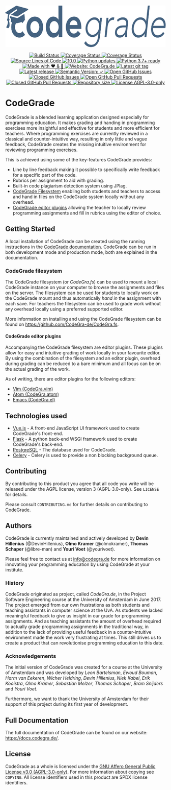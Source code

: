<p align="center">
  <a href="https://codegra.de">
    <img src="static/img/codegrade-inv.svg" alt="CodeGra.de" title="CodeGra.de" height="130">
  </a>
</p>
<p align="center">
  <a href="https://travis-ci.org/CodeGra-de/CodeGra.de">
    <img src="https://img.shields.io/travis/CodeGra-de/CodeGra.de.svg"
      alt="Build Status" title="Build Status">
  </a>
  <a href="https://coveralls.io/github/CodeGra-de/CodeGra.de?branch=master">
    <img src="https://img.shields.io/coveralls/CodeGra-de/CodeGra.de.svg"
      alt="Coverage Status" title="Coverage Status">
  </a>
  <a href="https://codecov.io/gh/CodeGra-de/CodeGra.de/branch/master">
    <img src="https://codecov.io/gh/CodeGra-de/CodeGra.de/branch/master/graph/badge.svg"
      alt="Coverage Status" title="Coverage Status">
  </a>
  <a href="https://github.com/CodeGra-de/CodeGra.de">
    <img src="https://5ezz6jithh.execute-api.us-east-1.amazonaws.com/prod/lambda-shield-redirect?user=CodeGra-de&repo=CodeGra.de"
      alt="Source Lines of Code" title="Source Lines of Code">
  </a>
  <a href="https://github.com/CodeGra-de/CodeGra.de">
    <img src="https://img.shields.io/badge/pylint-10.0-brightgreen.svg"
      alt="10.0" title="Pylint score">
  </a>
  <a href="https://pyup.io/repos/github/CodeGra-de/CodeGra.de/">
    <img src="https://pyup.io/repos/github/CodeGra-de/CodeGra.de/shield.svg"
      alt="Python updates" title="Python updates">
  </a>
  <a href="https://pyup.io/repos/github/CodeGra-de/CodeGra.de/">
    <img src="https://img.shields.io/badge/python-3.7%2B-blue.svg"
      alt="Python 3.7+ ready" title="Python 3.7+ ready">
  </a>
  <a href="https://codegra.de">
    <img src="https://img.shields.io/badge/made%20with-%E2%9D%A4%EF%B8%8F%20&%20%F0%9F%8D%BB-ff69b4.svg"
      alt="Made with ❤ & ️🍻" title="Made with ❤ & ️🍻">
  </a>
  <a href="https://codegra.de">
    <img src="https://img.shields.io/badge/website-CodeGra.de-blue.svg"
      alt="Website: CodeGra.de" title="Website: CodeGra.de">
  </a>
  <a href="https://github.com/CodeGra-de/CodeGra.de/tags">
    <img src="https://img.shields.io/github/tag/CodeGra-de/CodeGra.de.svg"
      alt="Latest git tag" title="Latest git tag">
  </a>
  <a href="https://github.com/CodeGra-de/CodeGra.de/releases">
    <img src="https://img.shields.io/github/release/CodeGra-de/CodeGra.de/all.svg"
      alt="Latest release" title="Latest release">
  </a>
  <a href="https://github.com/CodeGra-de/CodeGra.de/releases">
    <img src="https://img.shields.io/badge/semVer-✓-brightgreen.svg"
      alt="Semantic Version: ✓" title="Semantic Version">
  </a>
  <a href="https://github.com/CodeGra-de/CodeGra.de/issues">
    <img src="https://img.shields.io/github/issues-raw/CodeGra-de/CodeGra.de.svg"
      alt="Open GitHub Issues" title="Open GitHub Issues">
  </a>
  <a href="https://github.com/CodeGra-de/CodeGra.de/issues">
    <img src="https://img.shields.io/github/issues-closed-raw/CodeGra-de/CodeGra.de.svg"
      alt="Closed GitHub Issues" title="Closed GitHub Issues">
  </a>
  <a href="https://github.com/CodeGra-de/CodeGra.de/pulls">
    <img src="https://img.shields.io/github/issues-pr-raw/CodeGra-de/CodeGra.de.svg"
      alt="Open GitHub Pull Requests" title="Open GitHub Pull Requests">
  </a>
  <a href="https://github.com/CodeGra-de/CodeGra.de/pulls">
    <img src="https://img.shields.io/github/issues-pr-closed-raw/CodeGra-de/CodeGra.de.svg"
      alt="Closed GitHub Pull Requests" title="Open GitHub Pull Requests">
  </a>
  <a href="https://github.com/CodeGra-de/CodeGra.de">
    <img src="https://reposs.herokuapp.com/?path=CodeGra-de/CodeGra.de"
      alt="Repository size" title="Repository size">
  </a>
  <a href="https://github.com/CodeGra-de/CodeGra.de/blob/master/LICENSE">
    <img src="https://img.shields.io/badge/license-AGPL--3.0--only-blue.svg"
      alt="License AGPL-3.0-only" title="License AGPL-3.0-only">
  </a>
</p>

# CodeGrade
CodeGrade is a blended learning application designed especially for programming
education. It makes grading and handing in programming exercises more insightful
and effective for students and more efficient for teachers.  Where programming
exercises are currently reviewed in a classical and counter-intuitive way,
resulting in only little and vague feedback, CodeGrade creates the missing
intuitive environment for reviewing programming exercises.

This is achieved using some of the key-features CodeGrade provides:
- Line by line feedback making it possible to specifically write feedback for a
  specific part of the code.
- Rubrics per assignment to aid with grading.
- Built-in code plagiarism detection system using JPlag.
- [CodeGrade Filesystem](#codegrade-filesystem) enabling both students and
  teachers to access and hand in files on the CodeGrade system locally without
  any overhead.
- [CodeGrade editor plugins](#codegrade-editor-plugins) allowing the teacher to
  locally review programming assignments and fill in rubrics using the editor of
  choice.

## Getting Started
A local installation of CodeGrade can be created using the running instructions
in the [CodeGrade
documentation](https://docs.codegra.de/running.html). CodeGrade can be run in
both development mode and production mode, both are explained in the
documentation.

### CodeGrade filesystem
The CodeGrade filesystem (or _CodeGra.fs_) can be used to mount a local
CodeGrade instance on your computer to browse the assignments and files on the
server. The filesystem can be used for students to locally work on the CodeGrade
mount and thus automatically _hand in_ the assignment with each save. For
teachers the filesystem can be used to grade work without any overhead locally
using a preferred supported editor.

More information on installing and using the CodeGrade filesystem can be found
on <https://github.com/CodeGra-de/CodeGra.fs>.

#### CodeGrade editor plugins
Accompanying the CodeGrade filesystem are editor plugins. These plugins
allow for easy and intuitive grading of work locally in your favourite
editor. By using the combination of the filesystem and an editor plugin,
overhead during grading can be reduced to a bare minimum and all focus can be on
the actual grading of the work.

As of writing, there are editor plugins for the following editors:
* [Vim (CodeGra.vim)](https://github.com/CodeGra-de/CodeGra.vim)
* [Atom (CodeGra.atom)](https://github.com/CodeGra-de/CodeGra.atom)
* [Emacs (CodeGra.el)](https://github.com/CodeGra-de/CodeGra.el)

## Technologies used
* [Vue.js](https://github.com/vuejs/vue) - A front-end JavaScript UI framework
  used to create CodeGrade's front-end.
* [Flask](https://github.com/pallets/flask) - A python back-end WSGI framework
  used to create CodeGrade's back-end.
* [PostgreSQL](https://github.com/postgres/postgres) - The database used for
  CodeGrade.
* [Celery](https://github.com/celery/celery) - Celery is used to provide a non
  blocking background queue.

## Contributing
By contributing to this product you agree that all code you write will be
released under the AGPL license, version 3 (AGPL-3.0-only). See `LICENSE` for
details.

Please consult `CONTRIBUTING.md` for further details on contributing to
CodeGrade.

## Authors
CodeGrade is currently maintained and actively developed by __Devin Hillenius__
(@DevinHillenius), __Olmo Kramer__ (@olmokramer), __Thomas Schaper__
(@libre-man) and __Youri Voet__ (@yourivoet).

Please feel free to contact us at <info@codegra.de> for more information on
innovating your programming education by using CodeGrade at your institute.

### History
CodeGrade originated as project, called _CodeGra.de_, in the Project Software
Engineering course at the University of Amsterdam in June 2017. The project
emerged from our own frustrations as both students and teaching assistants in
computer science at the UvA. As students we lacked meaningful feedback to
give us insight in our grade for programming assignments. And as teaching
assistants the amount of overhead required to actually grade programming
assignments in the traditional way, in addition to the lack of providing useful
feedback in a counter-intuitive environment made the work very frustrating at
times. This still drives us to create a product that can revolutionise
programming education to this date.
### Acknowledgements
The initial version of CodeGrade was created for a course at the University of
Amsterdam and was developed by _Leon Bartelsman_, _Ewoud Bouman_, _Harm van
Eekeren_, _Wicher Heldring_, _Devin Hillenius_, _Niek Kabel_, _Erik Kooistra_,
_Olmo Kramer_, _Sebastian Melzer_, _Thomas Schaper_, _Bram Snijders_ and _Youri
Voet_.

Furthermore, we want to thank the University of Amsterdam for their support of
this project during its first year of development.

## Full Documentation
The full documentation of CodeGrade can be found on our website:
<https://docs.codegra.de/>.

## License
CodeGrade as a whole is licensed under the [GNU Affero General Public License
v3.0 (AGPL-3.0-only)](https://www.gnu.org/licenses/agpl-3.0.html). For more
information about copying see `COPYING`. All license identifiers used in this
product are SPDX license identifiers.
